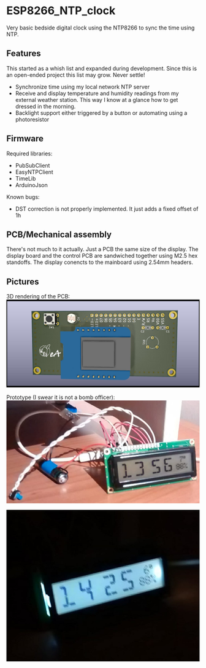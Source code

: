 # ESP8266_NTP_clock
Very basic bedside digital clock using the NTP8266 to sync the time using NTP.

## Features

This started as a whish list and expanded during development. Since this is an
open-ended project this list may grow. Never settle!

 * Synchronize time using my local network NTP server
 * Receive and display temperature and humidity readings from my external
   weather station. This way I know at a glance how to get dressed in the
   morning.
 * Backlight support either triggered by a button or automating using a
   photoresistor

## Firmware

Required libraries:
 * PubSubClient
 * EasyNTPClient
 * TimeLib
 * ArduinoJson

Known bugs:
 * DST correction is not properly implemented. It just adds a fixed offset of 1h

## PCB/Mechanical assembly

There's not much to it actually. Just a PCB the same size of the display.
The display board and the control PCB are sandwiched together using M2.5 hex
standoffs. The display conencts to the mainboard using 2.54mm headers.

## Pictures

3D rendering of the PCB:
![PCB 3D rendering](pictures/pcb_back_3D.jpg)

Prototype (I swear it is not a bomb officer):
![prototype](pictures/prototype.jpg)

![prototype backlight](pictures/prototype_backlight.jpg)

